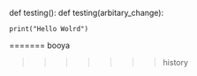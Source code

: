 
def testing():
def testing(arbitary_change):
	
	print("Hello Wolrd")

=======
booya
>>>>>>> history
